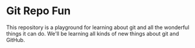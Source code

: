 # Git Repo Fun

This repository is a playground for learning about git and all the wonderful things it can do.
We'll be learning all kinds of new things about git and GitHub.
